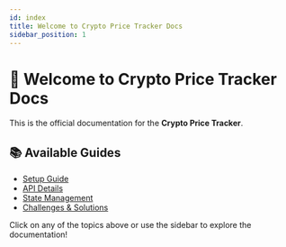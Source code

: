 ```yaml
---
id: index
title: Welcome to Crypto Price Tracker Docs
sidebar_position: 1
---
```


# 🚀 Welcome to Crypto Price Tracker Docs

This is the official documentation for the **Crypto Price Tracker**.

## 📚 Available Guides

- [Setup Guide](docs/setup)
- [API Details](docs/api)
- [State Management](docs/state-management)
- [Challenges & Solutions](docs/challenges)

Click on any of the topics above or use the sidebar to explore the documentation!

